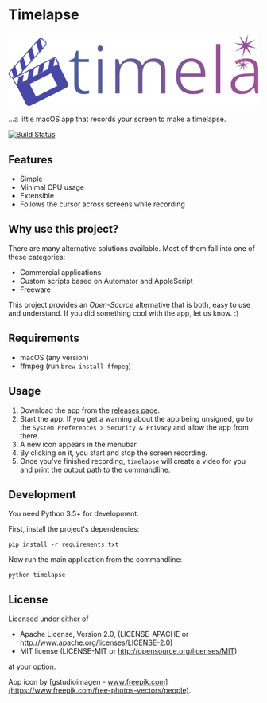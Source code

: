# Timelapse

![timelapse logo](timelapse/resources/logo.svg)

...a little macOS app that records your screen to make a timelapse.

[![Build Status](https://travis-ci.org/mre/timelapse.svg?branch=master)](https://travis-ci.org/mre/timelapse)

## Features

- Simple
- Minimal CPU usage
- Extensible
- Follows the cursor across screens while recording

## Why use this project?

There are many alternative solutions available. Most of them fall into one of
these categories:

- Commercial applications
- Custom scripts based on Automator and AppleScript
- Freeware

This project provides an _Open-Source_ alternative that is both, easy to use and
understand. If you did something cool with the app, let us know. :)

## Requirements

- macOS (any version)
- ffmpeg (run `brew install ffmpeg`)

## Usage

1. Download the app from the [releases
   page](https://github.com/mre/timelapse/releases).
2. Start the app. If you get a warning about the app being unsigned,
   go to the `System Preferences > Security & Privacy` and allow the app from there.
3. A new icon appears in the menubar.
4. By clicking on it, you start and stop the screen recording.
5. Once you've finished recording, `timelapse` will create a video for you  
   and print the output path to the commandline.

## Development

You need Python 3.5+ for development.

First, install the project's dependencies:

```shell
pip install -r requirements.txt
```

Now run the main application from the commandline:

```shell
python timelapse
```

## License

Licensed under either of

- Apache License, Version 2.0, (LICENSE-APACHE or
  http://www.apache.org/licenses/LICENSE-2.0)
- MIT license (LICENSE-MIT or http://opensource.org/licenses/MIT)

at your option.

App icon by [gstudioimagen - www.freepik.com](https://www.freepik.com/free-photos-vectors/people).
